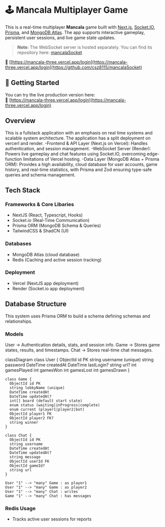 # 🕹️ Mancala Multiplayer Game

This is a real-time multiplayer **Mancala** game built with [Next.js](https://nextjs.org), [Socket.IO](https://socket.io/), [Prisma](https://www.prisma.io/), and [MongoDB Atlas](https://www.mongodb.com/atlas). The app supports interactive gameplay, persistent user sessions, and live game state updates.

> **Note**: The WebSocket server is hosted separately. You can find its repository here: [mancalaSocket](https://github.com/csz8115/mancalaSocket)

🔗 [[https://mancala-three.vercel.app/login](https://mancala-three.vercel.app/login](https://github.com/csz8115/mancalaSocket)

## 🚀 Getting Started

You can try the live production version here:  
🔗 [https://mancala-three.vercel.app/login](https://mancala-three.vercel.app/login)

## Overview

This is a fullstack application with an emphasis on real time systems and scalable system architecture.
The application has a split deployment on vercerl and render.
-Frontend & API Layer (Next.js on Vercel): Handles authentication, and session management.
-WebSocket Server (Render): Powers live gameplay and chat features using Socket.IO, overcoming edge-function limitations of Vercel hosting.
-Data Layer (MongoDB Atlas + Prisma ORM): Provides a high availability, cloud database for user accounts, game history, and real-time statistics, with Prisma and Zod ensuring type-safe queries and schema management.

## Tech Stack 

### Frameworks & Core Libaries
- NextJS (React, Typescript, Hooks)
- Socket.io (Real-Time Communication)
- Prisma ORM (MongoDB Schema & Queries)
- TailwindCSS & ShadCN (UI)

### Databases
- MongoDB Atlas (cloud database)
- Redis (Caching and active session tracking)

### Deployment
- Vercel (NextJS app deployment)
- Render (Socket.io app deployment)

## Database Structure

This system uses Prisma ORM to build a schema defining schemas and relationships.

### Models

User → Authentication details, stats, and session info.
Game → Stores game states, results, and timestamps.
Chat → Stores real-time chat messages.

classDiagram
    class User {
      ObjectId id PK
      string username (unique)
      string password
      DateTime createdAt
      DateTime lastLogin?
      string url?
      int gamesPlayed
      int gamesWon
      int gamesLost
      int gamesDrawn
    }

    class Game {
      ObjectId id PK
      string lobbyName (unique)
      DateTime createdAt
      DateTime updatedAt?
      int[] board (default start state)
      enum status (waiting|inProgress|complete)
      enum current (player1|player2|bot)
      ObjectId player1 FK
      ObjectId player2 FK?
      string winner
    }

    class Chat {
      ObjectId id PK
      string username
      DateTime createdAt
      DateTime updatedAt?
      string message
      ObjectId userId FK
      ObjectId gameId?
      string url
    }

    User "1" --> "many" Game : as player1
    User "1" --> "many" Game : as player2
    User "1" --> "many" Chat : writes
    Game "1" --> "many" Chat : has messages


### Redis Usage

- Tracks active user sessions for reports


